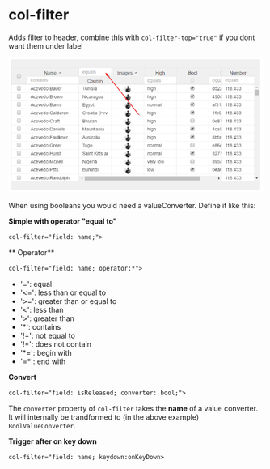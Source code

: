 # col-filter

Adds filter to header, combine this with ```col-filter-top="true"``` if you dont want them under label

![](../vgridanimation/filtertop.png)

When using booleans you would need a valueConverter. Define it like this:

**Simple with operator "equal to"**

```html
col-filter="field: name;">
```
**
Operator**

```html
col-filter="field: name; operator:*">
```

* '=':  equal
* '<=': less than or equal to
* '>=': greater than or equal to
* '<':  less than
* '>':  greater than
* '*':  contains
* '!=': not equal to
* '!*': does not contain
* '*=': begin with
* '=*': end with


**Convert**
```html
col-filter="field: isReleased; converter: bool;">
```
The `converter` property of `col-filter` takes the **name** of a value converter. It will internally be trandformed to (in the above example) `BoolValueConverter`.


**Trigger after on key down**
```html
col-filter="field: name; keydown:onKeyDown>
```










